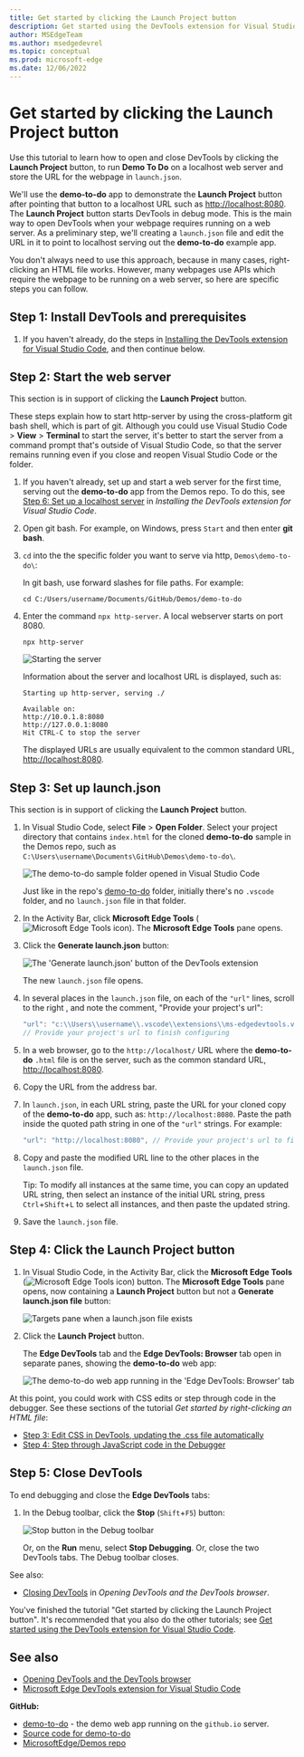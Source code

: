 ```yaml
---
title: Get started by clicking the Launch Project button
description: Get started using the DevTools extension for Visual Studio Code by clicking the Launch Project button.
author: MSEdgeTeam
ms.author: msedgedevrel
ms.topic: conceptual
ms.prod: microsoft-edge
ms.date: 12/06/2022
---
```

# Get started by clicking the Launch Project button

Use this tutorial to learn how to open and close DevTools by clicking the **Launch Project** button, to run **Demo To Do** on a localhost web server and store the URL for the webpage in `launch.json`.

We'll use the **demo-to-do** app to demonstrate the **Launch Project** button after pointing that button to a localhost URL such as [http://localhost:8080](http://localhost:8080).  The **Launch Project** button starts DevTools in debug mode.  This is the main way to open DevTools when your webpage requires running on a web server.  As a preliminary step, we'll creating a `launch.json` file and edit the URL in it to point to localhost serving out the **demo-to-do** example app.

You don't always need to use this approach, because in many cases, right-clicking an HTML file works.  However, many webpages use APIs which require the webpage to be running on a web server, so here are specific steps you can follow.

<!-- outline:
* Step 1: Install DevTools and prerequisites
* Step 2: Start the web server
* Step 3: Set up launch.json
* Step 4: Click the Launch Project button
* Step 5: Close DevTools
-->


<!-- ====================================================================== -->
## Step 1: Install DevTools and prerequisites

1. If you haven't already, do the steps in [Installing the DevTools extension for Visual Studio Code](./install.md), and then continue below.


<!-- ====================================================================== -->
## Step 2: Start the web server

<!--
install.md explains how to start the server for the first time.
get-started.md explains how to start the server not for the first time. -->

This section is in support of clicking the **Launch Project** button.

These steps explain how to start http-server by using the cross-platform git bash shell, which is part of git.  Although you could use Visual Studio Code > **View** > **Terminal** to start the server, it's better to start the server from a command prompt that's outside of Visual Studio Code, so that the server remains running even if you close and reopen Visual Studio Code or the folder.

1. If you haven't already, set up and start a web server for the first time, serving out the **demo-to-do** app from the Demos repo.  To do this, see [Step 6: Set up a localhost server](./install.md#step-6-set-up-a-localhost-server) in _Installing the DevTools extension for Visual Studio Code_.

1. Open git bash.  For example, on Windows, press `Start` and then enter **git bash**.

1. `cd` into the the specific folder you want to serve via http, `Demos\demo-to-do\`:

   In git bash, use forward slashes for file paths.  For example:

   ```
   cd C:/Users/username/Documents/GitHub/Demos/demo-to-do
   ```

1. Enter the command `npx http-server`.  A local webserver starts on port 8080.

   ```
   npx http-server
   ```
   
   ![Starting the server](./install-images/git-bash-starting-server-2nd-time.png)

   Information about the server and localhost URL is displayed, such as:

   ```
   Starting up http-server, serving ./
   
   Available on:
   http://10.0.1.8:8080
   http://127.0.0.1:8080
   Hit CTRL-C to stop the server
   ```

   The displayed URLs are usually equivalent to the common standard URL, [http://localhost:8080](http://localhost:8080).


<!-- ====================================================================== -->
## Step 3: Set up launch.json

This section is in support of clicking the **Launch Project** button.

1. In Visual Studio Code, select **File** > **Open Folder**.  Select your project directory that contains `index.html` for the cloned **demo-to-do** sample in the Demos repo, such as `C:\Users\username\Documents\GitHub\Demos\demo-to-do\`.
   
   ![The demo-to-do sample folder opened in Visual Studio Code](./get-started-images/demo-todo-folder-opened.png)

   Just like in the repo's [demo-to-do](https://github.com/MicrosoftEdge/Demos/tree/main/demo-to-do) folder, initially there's no `.vscode` folder, and no `launch.json` file in that folder.

1. In the Activity Bar, click **Microsoft Edge Tools** (![Microsoft Edge Tools icon](./get-started-images/microsoft-edge-tools-icon.png)).  The **Microsoft Edge Tools** pane opens.

1. Click the **Generate launch.json** button:

   ![The 'Generate launch.json' button of the DevTools extension](./get-started-images/generate-launch-json.png)

   The new `launch.json` file opens.

1. In several places in the `launch.json` file, on each of the `"url"` lines, scroll to the right , and note the comment, "Provide your project's url":

   ```js
   "url": "c:\\Users\\username\\.vscode\\extensions\\ms-edgedevtools.vscode-edge-devtools-2.1.1\\out\\startpage\\index.html", 
   // Provide your project's url to finish configuring
   ```

1. In a web browser, go to the `http://localhost/` URL where the **demo-to-do** `.html` file is on the server, such as the common standard URL, [http://localhost:8080](http://localhost:8080).

1. Copy the URL from the address bar.

1. In `launch.json`, in each URL string, paste the URL for your cloned copy of the **demo-to-do** app, such as: `http://localhost:8080`.  Paste the path inside the quoted path string in one of the `"url"` strings.  For example:

   ```js
   "url": "http://localhost:8080", // Provide your project's url to finish configuring
   ```

1. Copy and paste the modified URL line to the other places in the `launch.json` file.

   Tip: To modify all instances at the same time, you can copy an updated URL string, then select an instance of the initial URL string, press `Ctrl`+`Shift`+`L` to select all instances, and then paste the updated string.

1. Save the `launch.json` file.


<!-- ====================================================================== -->
## Step 4: Click the Launch Project button

1. In Visual Studio Code, in the Activity Bar, click the **Microsoft Edge Tools** (![Microsoft Edge Tools icon](./get-started-images/microsoft-edge-tools-icon.png)) button.  The **Microsoft Edge Tools** pane opens, now containing a **Launch Project** button but not a **Generate launch.json file** button:

   ![Targets pane when a launch.json file exists](./get-started-images/targets-pane-when-launch-json-exists.png)

1. Click the **Launch Project** button.

   The **Edge DevTools** tab and the **Edge DevTools: Browser** tab open in separate panes, showing the **demo-to-do** web app:

   ![The demo-to-do web app running in the 'Edge DevTools: Browser' tab](./get-started-images/demo-app-running-in-extension-browser.png)

At this point, you could work with CSS edits or step through code in the debugger.  See these sections of the tutorial _Get started by right-clicking an HTML file_:
* [Step 3: Edit CSS in DevTools, updating the .css file automatically](./get-started-right-click-html.md#step-3-edit-css-in-devtools-updating-the-css-file-automatically)
* [Step 4: Step through JavaScript code in the Debugger](./get-started-right-click-html.md#step-4-step-through-javascript-code-in-the-debugger)


<!-- ====================================================================== -->
## Step 5: Close DevTools

To end debugging and close the **Edge DevTools** tabs:

1. In the Debug toolbar, click the **Stop** (`Shift`+`F5`) button:

   ![Stop button in the Debug toolbar](./get-started-images/stop-button-debug-toolbar.png)

   Or, on the **Run** menu, select **Stop Debugging**.  Or, close the two DevTools tabs.  The Debug toolbar closes.

See also:
* [Closing DevTools](./open-devtools-and-embedded-browser.md#closing-devtools) in _Opening DevTools and the DevTools browser_.


You've finished the tutorial "Get started by clicking the Launch Project button".  It's recommended that you also do the other tutorials; see [Get started using the DevTools extension for Visual Studio Code](./get-started.md).


<!-- ====================================================================== -->
## See also

* [Opening DevTools and the DevTools browser](./open-devtools-and-embedded-browser.md)
* [Microsoft Edge DevTools extension for Visual Studio Code](../microsoft-edge-devtools-extension.md)

**GitHub:**

* [demo-to-do](https://microsoftedge.github.io/Demos/demo-to-do/) - the demo web app running on the `github.io` server.
* [Source code for demo-to-do](https://github.com/MicrosoftEdge/Demos/tree/main/demo-to-do)
* [MicrosoftEdge/Demos repo](https://github.com/MicrosoftEdge/Demos)
